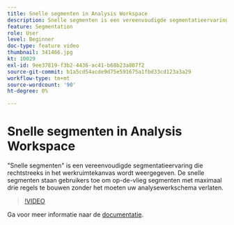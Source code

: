 ```yaml
---
title: Snelle segmenten in Analysis Workspace
description: Snelle segmenten is een vereenvoudigde segmentatieervaring die rechtstreeks in het werkruimtekanvas wordt weergegeven. Met Snelle segmenten kunnen gebruikers direct segmenten maken met maximaal drie regels zonder dat ze uw analyseworkflow hoeven te verlaten.
feature: Segmentation
role: User
level: Beginner
doc-type: feature video
thumbnail: 341466.jpg
kt: 10029
exl-id: 9ee37819-f3b2-4436-ac41-b68b23a807f2
source-git-commit: b1a5cd54acde9d75e591675a1fbd33cd123a3a29
workflow-type: tm+mt
source-wordcount: '90'
ht-degree: 0%

---
```


# Snelle segmenten in Analysis Workspace

&quot;Snelle segmenten&quot; is een vereenvoudigde segmentatieervaring die rechtstreeks in het werkruimtekanvas wordt weergegeven. De snelle segmenten staan gebruikers toe om op-de-vlieg segmenten met maximaal drie regels te bouwen zonder het moeten uw analysewerkschema verlaten.

>[!VIDEO](https://video.tv.adobe.com/v/341466/?quality=12&learn=on)

Ga voor meer informatie naar de [documentatie](https://experienceleague.adobe.com/docs/analytics/analyze/analysis-workspace/components/segments/quick-segments.html).
